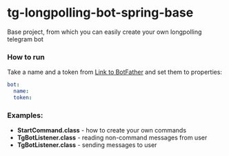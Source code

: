 # tg-longpolling-bot-spring-base

Base project, from which you can easily create your own longpolling telegram bot

### How to run
Take a name and a token from <a href="https://t.me/BotFather">Link to BotFather</a>
and set them to properties:
```yaml
bot:
  name: 
  token: 
```

### Examples:
- **StartCommand.class** - how to create your own commands
- **TgBotListener.class** - reading non-command messages from user
- **TgBotListener.class** - sending messages to user
